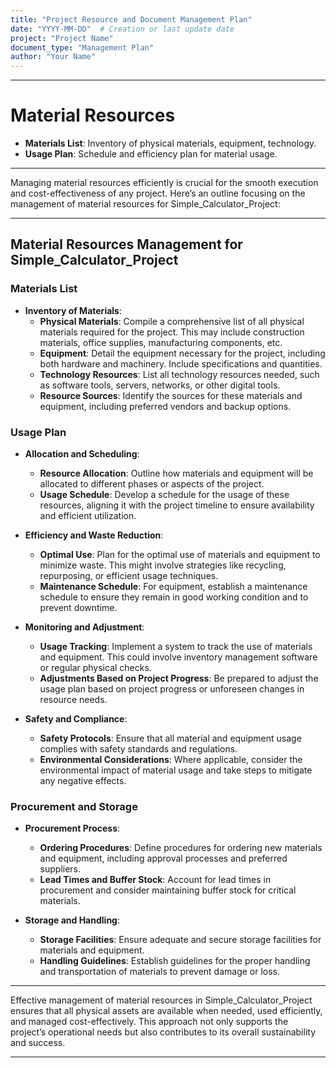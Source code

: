 ```yaml
---
title: "Project Resource and Document Management Plan"
date: "YYYY-MM-DD"  # Creation or last update date
project: "Project Name"
document_type: "Management Plan"
author: "Your Name"
---
```

---
# Material Resources

- **Materials List**: Inventory of physical materials, equipment, technology.
- **Usage Plan**: Schedule and efficiency plan for material usage.

---
Managing material resources efficiently is crucial for the smooth execution and cost-effectiveness of any project. Here’s an outline focusing on the management of material resources for Simple_Calculator_Project:

---

## Material Resources Management for Simple_Calculator_Project

### Materials List
- **Inventory of Materials**:
  - **Physical Materials**: Compile a comprehensive list of all physical materials required for the project. This may include construction materials, office supplies, manufacturing components, etc.
  - **Equipment**: Detail the equipment necessary for the project, including both hardware and machinery. Include specifications and quantities.
  - **Technology Resources**: List all technology resources needed, such as software tools, servers, networks, or other digital tools.
  - **Resource Sources**: Identify the sources for these materials and equipment, including preferred vendors and backup options.

### Usage Plan
- **Allocation and Scheduling**:
  - **Resource Allocation**: Outline how materials and equipment will be allocated to different phases or aspects of the project.
  - **Usage Schedule**: Develop a schedule for the usage of these resources, aligning it with the project timeline to ensure availability and efficient utilization.

- **Efficiency and Waste Reduction**:
  - **Optimal Use**: Plan for the optimal use of materials and equipment to minimize waste. This might involve strategies like recycling, repurposing, or efficient usage techniques.
  - **Maintenance Schedule**: For equipment, establish a maintenance schedule to ensure they remain in good working condition and to prevent downtime.

- **Monitoring and Adjustment**:
  - **Usage Tracking**: Implement a system to track the use of materials and equipment. This could involve inventory management software or regular physical checks.
  - **Adjustments Based on Project Progress**: Be prepared to adjust the usage plan based on project progress or unforeseen changes in resource needs.

- **Safety and Compliance**:
  - **Safety Protocols**: Ensure that all material and equipment usage complies with safety standards and regulations.
  - **Environmental Considerations**: Where applicable, consider the environmental impact of material usage and take steps to mitigate any negative effects.

### Procurement and Storage
- **Procurement Process**:
  - **Ordering Procedures**: Define procedures for ordering new materials and equipment, including approval processes and preferred suppliers.
  - **Lead Times and Buffer Stock**: Account for lead times in procurement and consider maintaining buffer stock for critical materials.

- **Storage and Handling**:
  - **Storage Facilities**: Ensure adequate and secure storage facilities for materials and equipment.
  - **Handling Guidelines**: Establish guidelines for the proper handling and transportation of materials to prevent damage or loss.

---

Effective management of material resources in Simple_Calculator_Project ensures that all physical assets are available when needed, used efficiently, and managed cost-effectively. This approach not only supports the project’s operational needs but also contributes to its overall sustainability and success.

---
